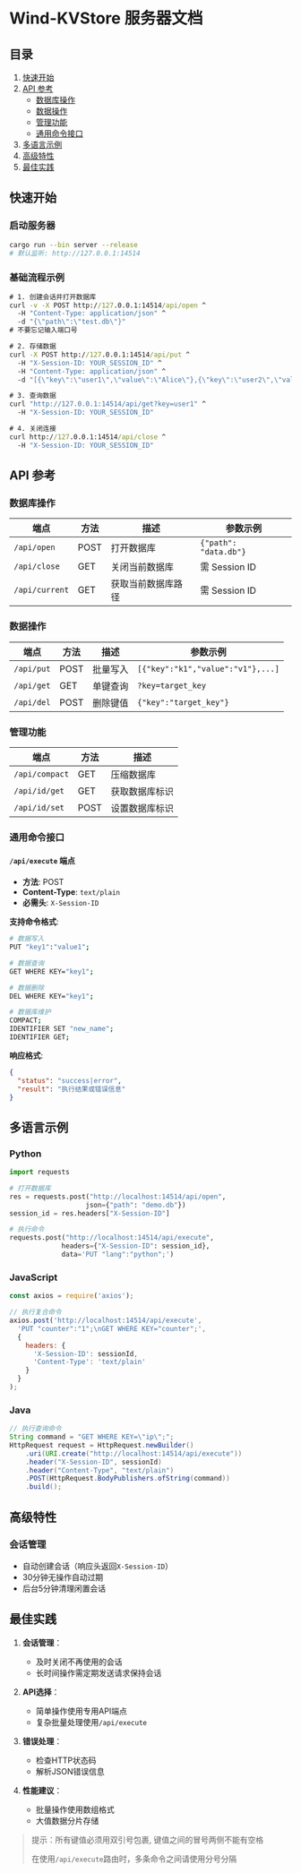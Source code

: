 # Wind-KVStore 服务器文档

## 目录
1. [快速开始](#快速开始)
2. [API 参考](#api-参考)
    - [数据库操作](#数据库操作)
    - [数据操作](#数据操作)
    - [管理功能](#管理功能)
    - [通用命令接口](#通用命令接口)
3. [多语言示例](#多语言示例)
4. [高级特性](#高级特性)
5. [最佳实践](#最佳实践)

## 快速开始

### 启动服务器
```bash
cargo run --bin server --release
# 默认监听: http://127.0.0.1:14514
```

### 基础流程示例
```cmd
# 1. 创建会话并打开数据库
curl -v -X POST http://127.0.0.1:14514/api/open ^
  -H "Content-Type: application/json" ^
  -d "{\"path\":\"test.db\"}"
# 不要忘记输入端口号 

# 2. 存储数据
curl -X POST http://127.0.0.1:14514/api/put ^
  -H "X-Session-ID: YOUR_SESSION_ID" ^
  -H "Content-Type: application/json" ^
  -d "[{\"key\":\"user1\",\"value\":\"Alice\"},{\"key\":\"user2\",\"value\":\"Bob\"}]"

# 3. 查询数据
curl "http://127.0.0.1:14514/api/get?key=user1" ^
  -H "X-Session-ID: YOUR_SESSION_ID"

# 4. 关闭连接
curl http://127.0.0.1:14514/api/close ^
  -H "X-Session-ID: YOUR_SESSION_ID"
```

## API 参考

### 数据库操作

| 端点             | 方法   | 描述        | 参数示例                  |
|----------------|------|-----------|-----------------------|
| `/api/open`    | POST | 打开数据库     | `{"path": "data.db"}` |
| `/api/close`   | GET  | 关闭当前数据库   | 需 Session ID          |
| `/api/current` | GET  | 获取当前数据库路径 | 需 Session ID          |

### 数据操作

| 端点         | 方法   | 描述   | 参数示例                              |
|------------|------|------|-----------------------------------|
| `/api/put` | POST | 批量写入 | `[{"key":"k1","value":"v1"},...]` |
| `/api/get` | GET  | 单键查询 | `?key=target_key`                 |
| `/api/del` | POST | 删除键值 | `{"key":"target_key"}`            |

### 管理功能

| 端点             | 方法   | 描述      | 
|----------------|------|---------|
| `/api/compact` | GET  | 压缩数据库   |
| `/api/id/get`  | GET  | 获取数据库标识 |
| `/api/id/set`  | POST | 设置数据库标识 |

### 通用命令接口

#### `/api/execute` 端点
- **方法**: POST
- **Content-Type**: `text/plain`
- **必需头**: `X-Session-ID`

**支持命令格式**:
```bash
# 数据写入
PUT "key1":"value1";

# 数据查询
GET WHERE KEY="key1";

# 数据删除
DEL WHERE KEY="key1";

# 数据库维护
COMPACT;
IDENTIFIER SET "new_name";
IDENTIFIER GET;
```

**响应格式**:
```json
{
  "status": "success|error",
  "result": "执行结果或错误信息"
}
```

## 多语言示例

### Python
```python
import requests

# 打开数据库
res = requests.post("http://localhost:14514/api/open", 
                   json={"path": "demo.db"})
session_id = res.headers["X-Session-ID"]

# 执行命令
requests.post("http://localhost:14514/api/execute",
             headers={"X-Session-ID": session_id},
             data='PUT "lang":"python";')
```

### JavaScript
```javascript
const axios = require('axios');

// 执行复合命令
axios.post('http://localhost:14514/api/execute',
  'PUT "counter":"1";\nGET WHERE KEY="counter";',
  {
    headers: {
      'X-Session-ID': sessionId,
      'Content-Type': 'text/plain'
    }
  }
);
```

### Java
```java
// 执行查询命令
String command = "GET WHERE KEY=\"ip\";";
HttpRequest request = HttpRequest.newBuilder()
    .uri(URI.create("http://localhost:14514/api/execute"))
    .header("X-Session-ID", sessionId)
    .header("Content-Type", "text/plain")
    .POST(HttpRequest.BodyPublishers.ofString(command))
    .build();
```

## 高级特性

### 会话管理
- 自动创建会话（响应头返回`X-Session-ID`）
- 30分钟无操作自动过期
- 后台5分钟清理闲置会话

## 最佳实践

1. **会话管理**：
    - 及时关闭不再使用的会话
    - 长时间操作需定期发送请求保持会话

2. **API选择**：
    - 简单操作使用专用API端点
    - 复杂批量处理使用`/api/execute`

3. **错误处理**：
    - 检查HTTP状态码
    - 解析JSON错误信息

4. **性能建议**：
    - 批量操作使用数组格式
    - 大值数据分片存储

> 提示：所有键值必须用双引号包裹, 键值之间的冒号两侧不能有空格
>
> 在使用`/api/execute`路由时，多条命令之间请使用分号分隔
